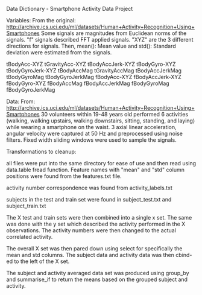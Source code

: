 Data Dictionary - Smartphone Activity Data Project

Variables:
From the original: http://archive.ics.uci.edu/ml/datasets/Human+Activity+Recognition+Using+Smartphones
Some signals are magnitudes from Euclidean norms of the signals.
"f" signals described FFT applied signals.
"XYZ" are the 3 different directions for signals.
Then, mean(): Mean value and std(): Standard deviation were estimated from the signals.

tBodyAcc-XYZ
tGravityAcc-XYZ
tBodyAccJerk-XYZ
tBodyGyro-XYZ
tBodyGyroJerk-XYZ
tBodyAccMag
tGravityAccMag
tBodyAccJerkMag
tBodyGyroMag
tBodyGyroJerkMag
fBodyAcc-XYZ
fBodyAccJerk-XYZ
fBodyGyro-XYZ
fBodyAccMag
fBodyAccJerkMag
fBodyGyroMag
fBodyGyroJerkMag

Data:
From: http://archive.ics.uci.edu/ml/datasets/Human+Activity+Recognition+Using+Smartphones
30 volunteers within 19-48 years old performed 6 activities (walking, walking upstairs, walking downstairs, sitting, standing, and laying) while wearing a smartphone on the waist. 3 axial linear acceleration, angular velocity were captured at 50 Hz and preprocessed using noise filters. Fixed width sliding windows were used to sample the signals.

Transformations to cleanup:

all files were put into the same directory for ease of use and then read using data.table fread function. Feature names with "mean" and "std" column positions were found from the features.txt file.

activity number correspondence was found from activity_labels.txt

subjects in the test and train set were found in subject_test.txt and subject_train.txt

The X test and train sets were then combined into a single x set.
The same was done with the y set which described the activity performed in the X observations. The activity numbers were then changed to the actual correlated activity.

The overall X set was then pared down using select for specifically the mean and std columns. The subject data and activity data was then cbind-ed to the left of the X set.

The subject and activity averaged data set was produced using group_by and summarise_if to return the means based on the grouped subject and activity.




